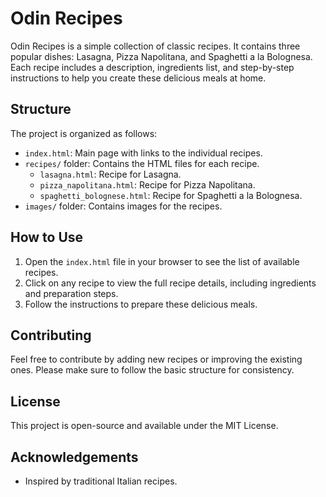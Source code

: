 # Odin Recipes

Odin Recipes is a simple collection of classic recipes. It contains three popular dishes: Lasagna, Pizza Napolitana, and Spaghetti a la Bolognesa. Each recipe includes a description, ingredients list, and step-by-step instructions to help you create these delicious meals at home.

## Structure

The project is organized as follows:

- `index.html`: Main page with links to the individual recipes.
- `recipes/` folder: Contains the HTML files for each recipe.
  - `lasagna.html`: Recipe for Lasagna.
  - `pizza_napolitana.html`: Recipe for Pizza Napolitana.
  - `spaghetti_bolognese.html`: Recipe for Spaghetti a la Bolognesa.
- `images/` folder: Contains images for the recipes.

## How to Use

1. Open the `index.html` file in your browser to see the list of available recipes.
2. Click on any recipe to view the full recipe details, including ingredients and preparation steps.
3. Follow the instructions to prepare these delicious meals.

## Contributing

Feel free to contribute by adding new recipes or improving the existing ones. Please make sure to follow the basic structure for consistency.

## License

This project is open-source and available under the MIT License.

## Acknowledgements

- Inspired by traditional Italian recipes.

